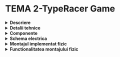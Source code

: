 # TEMA 2-TypeRacer Game

<details>
  <summary><b>Descriere</b></summary>

  ## 
-	In cadrul acestei teme am simulat un joc asemanator cu TypeRacer, acesta propanandu-si sa testeze viteza de tastatare si acuratetea scrierii unor cuvinte, avand diverse nivele de dificultate.
  


##
</details>

<details>
  <summary><b>Detalii tehnice</b></summary>
  
  ##
   LED RGB - Indicator de stare:

- În starea de repaus, LED-ul va avea culoarea albă.
  
- La apăsarea butonului de start, LED-ul va clipi timp de 3 secunde, indicând o numărătoare inversă până la începerea rundei.

- În timpul unei runde: LED-ul va fi verde dacă textul introdus este corect și va deveni roșu în caz de greșeală.


  Butonul Start/Stop:

- Modul de repaus: Dacă jocul este oprit, apăsarea butonului inițiază o nouă rundă după o numărătoare inversă de 3 secunde.

  
- În timpul unei runde: Dacă runda este activă, apăsarea butonului o va opri imediat.

  Butonul de dificultate:

- Butonul de dificultate controlează viteza cu care apar cuvintele și poate fi folosit doar în starea de repaus.

- La fiecare apăsare, dificultatea se schimbă ciclind între: (Easy, Medium, Hard).

- La schimbarea dificultății, se trimite un mesaj prin serial: “Easy/Medium/Hard mode on!”.


  Generarea cuvintelor:

- Se va crea un dicționar de cuvinte.
  
- În timpul unei runde, cuvintele vor fi afișate în terminal într-o ordine aleatorie.
  
- Dacă cuvântul curent a fost scris corect, un cuvânt nou va fi afișat imediat. Dacă nu, un nou cuvânt va apărea după intervalul de timp stabilit în funcție de dificultate.

  Flow
- Jocul este în repaus. LED-ul RGB are culoarea albă.

- Se alege dificultatea jocului folosind butonul de dificultate, iar în terminal va apărea “Easy/Medium/Hard mode on!”.

- Se apasă butonul de start/stop.

- LED-ul clipește timp de 3 secunde, iar în terminal se va afișa numărătoarea înversă: 3, 2, 1.

- LED-ul devine verde și încep să apară cuvinte de tastat.

- La tastarea corectă, următorul cuvânt apare imediat. Dacă nu se tasteaza cuvântul în timpul stabilit de dificultate, va apărea un nou cuvânt.

- O greșeală face LED-ul să devină roșu. Pentru a corecta cuvântul, se va folosi tasta BackSpace.

- Dupa 30 de secunde, runda se termină, iar în terminal se va afișa scorul: numărul total de cuvinte scrise corect.

- Jocul se poate opri oricând cu butonul de start/stop.

  ##
</details>


<details> 
  <summary><b>Componente</b></summary>
  
  ## 
  

 - Arduino UNO (ATmega328P microcontroller)

 - 1x LED RGB (pentru a semnaliza dacă cuvântul corect e scris greșit sau nu)

 - 2x Butoane (pentru start/stop rundă și pentru selectarea dificultății)

 - 5x Rezistoare (3x 220/330 ohm, 2x 1000 ohm)

 - Breadbord

 - Fire de legătură


  ##
</details>


<details>
  <summary> <b> Schema electrica </b> </summary>

  ## Schema electrica realizata in Wokwi
  
![tema_2_robotica](https://github.com/user-attachments/assets/aadf964f-98e6-4d83-af0d-7aaed243044e)


  ##
</details>


<details>
  <summary> <b> Montajul implementat fizic </b> </summary>
  
  ## 



##
</details>


<details>
  <summary> <b> Functionalitatea montajului fizic </b> </summary>

  ## 
  
  
  
  ##
</details>
